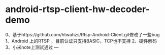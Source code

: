 # android-rtsp-client-hw-decoder-demo
0、基于https://github.com/htwahzs/Rtsp-Android-Client.git修改了一些bug
1、Android 上的RTSP ，目前认证只支持BASIC，TCP也不支持
2、硬件解码 
3、小米note上测试通过 — 